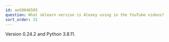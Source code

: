 ```yaml
---
id: ae58046503
question: What sklearn version is Alexey using in the YouTube videos?
sort_order: 31
---
```


Version 0.24.2 and Python 3.8.11.
